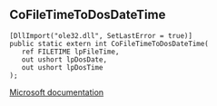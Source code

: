 ## CoFileTimeToDosDateTime

```
[DllImport("ole32.dll", SetLastError = true)]
public static extern int CoFileTimeToDosDateTime(
   ref FILETIME lpFileTime,
   out ushort lpDosDate,
   out ushort lpDosTime
);
```

[Microsoft documentation](https://docs.microsoft.com/en-us/windows/win32/api/combaseapi/nf-combaseapi-cofiletimetodosdatetime)
